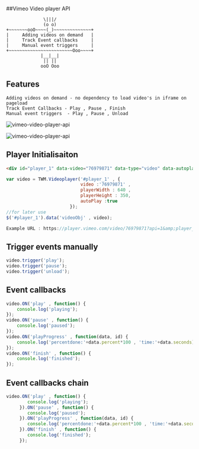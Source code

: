 ##Vimeo Video player API

           	      \|||/
	              (o o)
	+~~~~~~~ooO~~~~(_)~~~~~~~~~~~~~~+
	|	  Adding videos on demand	|
	|	  Track Event callbacks		|
	|	  Manual event triggers		|
	+~~~~~~~~~~~~~~~~~~~~~~~~Ooo~~~~+
	           	 |__|__|
	              || ||
	           	 ooO Ooo

## Features
	Adding videos on demand - no dependency to load video's in iframe on pageload
	Track Event Callbacks - Play , Pause , Finish
	Manual event triggers  - Play , Pause , Unload

![vimeo-video-player-api](https://github.com/maheshtalada/vimeoplayer-custom-API/blob/master/example/images/sample1.png)

![vimeo-video-player-api](https://github.com/maheshtalada/vimeoplayer-custom-API/blob/master/example/images/jumbosample.png)

## Player Initialisaiton

```html
<div id="player_1" data-video="76979871" data-type="video" data-autoplay="true"></div>
```

```js
var video = TWM.Videoplayer('#player_1' , {
                            video :'76979871' ,
                            playerWidth : 640 ,
                            playerHeight : 350,
                            autoPlay :true
                        });
//for later use
$('#player_1').data('videoObj' , video);

Example URL : https://player.vimeo.com/video/76979871?api=1&amp;player_id=player_1
```

## Trigger events manually
```js
video.trigger('play');
video.trigger('pause');
video.trigger('unload');
```

## Event callbacks
```js
video.ON('play' , function() {
	console.log('playing');
});
video.ON('pause' , function() {
	console.log('paused');
});
video.ON('playProgress' , function(data, id) {
  	console.log('percentdone:'+data.percent*100 , 'time:'+data.seconds)
});
video.ON('finish' , function() {
	console.log('finished');
});

```

## Event callbacks chain
```js
video.ON('play' , function() {
     	console.log('playing');
     }).ON('pause' , function() {
     	console.log('paused');
     }).ON('playProgress' , function(data, id) {
     	console.log('percentdone:'+data.percent*100 , 'time:'+data.seconds)
     }).ON('finish' , function() {
     	console.log('finished');
     });
```
